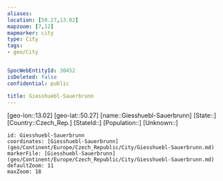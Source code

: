 ```yaml
---
aliases: 
location: [50.27,13.02]
mapzoom: [7,12] 
mapmarker: city 
type: City
tags:
- geo/City


SpocWebEntityId: 30452
isDeleted: false
confidential: public

title: Giesshuebl-Sauerbrunn
---
```

[geo-lon::13.02]
[geo-lat::50.27]
[name::Giesshuebl-Sauerbrunn]
[State::]
[Country::Czech_Rep.]
[StateId::]
[Population::]
[Unknown::]


```leaflet
id: Giesshuebl-Sauerbrunn
coordinates: [Giesshuebl-Sauerbrunn](geo/Continent/Europe/Czech_Republic/City/Giesshuebl-Sauerbrunn.md)
markerFile: [Giesshuebl-Sauerbrunn](geo/Continent/Europe/Czech_Republic/City/Giesshuebl-Sauerbrunn.md)
defaultZoom: 11 
maxZoom: 18
```


